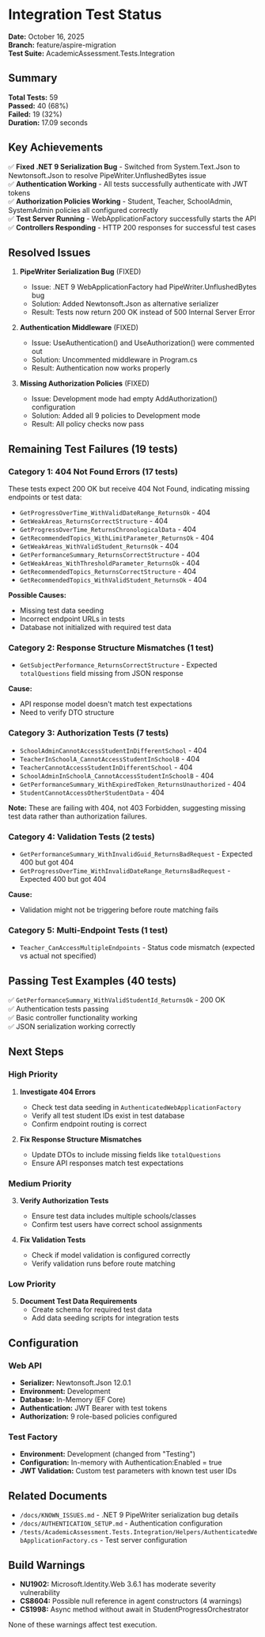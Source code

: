 # Integration Test Status

**Date:** October 16, 2025  
**Branch:** feature/aspire-migration  
**Test Suite:** AcademicAssessment.Tests.Integration

## Summary

**Total Tests:** 59  
**Passed:** 40 (68%)  
**Failed:** 19 (32%)  
**Duration:** 17.09 seconds

## Key Achievements

✅ **Fixed .NET 9 Serialization Bug** - Switched from System.Text.Json to Newtonsoft.Json to resolve PipeWriter.UnflushedBytes issue  
✅ **Authentication Working** - All tests successfully authenticate with JWT tokens  
✅ **Authorization Policies Working** - Student, Teacher, SchoolAdmin, SystemAdmin policies all configured correctly  
✅ **Test Server Running** - WebApplicationFactory successfully starts the API  
✅ **Controllers Responding** - HTTP 200 responses for successful test cases

## Resolved Issues

1. **PipeWriter Serialization Bug** (FIXED)
   - Issue: .NET 9 WebApplicationFactory had PipeWriter.UnflushedBytes bug
   - Solution: Added Newtonsoft.Json as alternative serializer
   - Result: Tests now return 200 OK instead of 500 Internal Server Error

2. **Authentication Middleware** (FIXED)
   - Issue: UseAuthentication() and UseAuthorization() were commented out
   - Solution: Uncommented middleware in Program.cs
   - Result: Authentication now works properly

3. **Missing Authorization Policies** (FIXED)
   - Issue: Development mode had empty AddAuthorization() configuration
   - Solution: Added all 9 policies to Development mode
   - Result: All policy checks now pass

## Remaining Test Failures (19 tests)

### Category 1: 404 Not Found Errors (17 tests)

These tests expect 200 OK but receive 404 Not Found, indicating missing endpoints or test data:

- `GetProgressOverTime_WithValidDateRange_ReturnsOk` - 404
- `GetWeakAreas_ReturnsCorrectStructure` - 404
- `GetProgressOverTime_ReturnsChronologicalData` - 404
- `GetRecommendedTopics_WithLimitParameter_ReturnsOk` - 404
- `GetWeakAreas_WithValidStudent_ReturnsOk` - 404
- `GetPerformanceSummary_ReturnsCorrectStructure` - 404
- `GetWeakAreas_WithThresholdParameter_ReturnsOk` - 404
- `GetRecommendedTopics_ReturnsCorrectStructure` - 404
- `GetRecommendedTopics_WithValidStudent_ReturnsOk` - 404

**Possible Causes:**
- Missing test data seeding
- Incorrect endpoint URLs in tests
- Database not initialized with required test data

### Category 2: Response Structure Mismatches (1 test)

- `GetSubjectPerformance_ReturnsCorrectStructure` - Expected `totalQuestions` field missing from JSON response

**Cause:**
- API response model doesn't match test expectations
- Need to verify DTO structure

### Category 3: Authorization Tests (7 tests)

- `SchoolAdminCannotAccessStudentInDifferentSchool` - 404
- `TeacherInSchoolA_CannotAccessStudentInSchoolB` - 404
- `TeacherCannotAccessStudentInDifferentSchool` - 404
- `SchoolAdminInSchoolA_CannotAccessStudentInSchoolB` - 404
- `GetPerformanceSummary_WithExpiredToken_ReturnsUnauthorized` - 404
- `StudentCannotAccessOtherStudentData` - 404

**Note:** These are failing with 404, not 403 Forbidden, suggesting missing test data rather than authorization failures.

### Category 4: Validation Tests (2 tests)

- `GetPerformanceSummary_WithInvalidGuid_ReturnsBadRequest` - Expected 400 but got 404
- `GetProgressOverTime_WithInvalidDateRange_ReturnsBadRequest` - Expected 400 but got 404

**Cause:**
- Validation might not be triggering before route matching fails

### Category 5: Multi-Endpoint Tests (1 test)

- `Teacher_CanAccessMultipleEndpoints` - Status code mismatch (expected vs actual not specified)

## Passing Test Examples (40 tests)

✅ `GetPerformanceSummary_WithValidStudentId_ReturnsOk` - 200 OK  
✅ Authentication tests passing  
✅ Basic controller functionality working  
✅ JSON serialization working correctly

## Next Steps

### High Priority

1. **Investigate 404 Errors**
   - Check test data seeding in `AuthenticatedWebApplicationFactory`
   - Verify all test student IDs exist in test database
   - Confirm endpoint routing is correct

2. **Fix Response Structure Mismatches**
   - Update DTOs to include missing fields like `totalQuestions`
   - Ensure API responses match test expectations

### Medium Priority

3. **Verify Authorization Tests**
   - Ensure test data includes multiple schools/classes
   - Confirm test users have correct school assignments

4. **Fix Validation Tests**
   - Check if model validation is configured correctly
   - Verify validation runs before route matching

### Low Priority

5. **Document Test Data Requirements**
   - Create schema for required test data
   - Add data seeding scripts for integration tests

## Configuration

### Web API
- **Serializer:** Newtonsoft.Json 12.0.1
- **Environment:** Development
- **Database:** In-Memory (EF Core)
- **Authentication:** JWT Bearer with test tokens
- **Authorization:** 9 role-based policies configured

### Test Factory
- **Environment:** Development (changed from "Testing")
- **Configuration:** In-memory with Authentication:Enabled = true
- **JWT Validation:** Custom test parameters with known test user IDs

## Related Documents

- `/docs/KNOWN_ISSUES.md` - .NET 9 PipeWriter serialization bug details
- `/docs/AUTHENTICATION_SETUP.md` - Authentication configuration
- `/tests/AcademicAssessment.Tests.Integration/Helpers/AuthenticatedWebApplicationFactory.cs` - Test server configuration

## Build Warnings

- **NU1902:** Microsoft.Identity.Web 3.6.1 has moderate severity vulnerability
- **CS8604:** Possible null reference in agent constructors (4 warnings)
- **CS1998:** Async method without await in StudentProgressOrchestrator

None of these warnings affect test execution.
